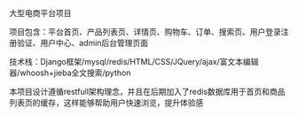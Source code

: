 大型电商平台项目


项目包含：平台首页、产品列表页、详情页、购物车、订单、搜索页、用户登录注册验证、用户中心、admin后台管理页面

技术栈：Django框架/mysql/redis/HTML/CSS/JQuery/ajax/富文本编辑器/whoosh+jieba全文搜索/python

本项目设计遵循restfull架构理念，并且在后期加入了redis数据库用于首页和商品列表页的缓存，这样能够帮助用户快速浏览，提升体验感
